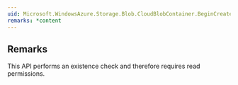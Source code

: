 ```yaml
---  
uid: Microsoft.WindowsAzure.Storage.Blob.CloudBlobContainer.BeginCreateIfNotExists(Microsoft.WindowsAzure.Storage.Blob.BlobRequestOptions,Microsoft.WindowsAzure.Storage.OperationContext,System.AsyncCallback,System.Object)  
remarks: *content  
---  
```

  
## Remarks  
 This API performs an existence check and therefore requires read permissions.